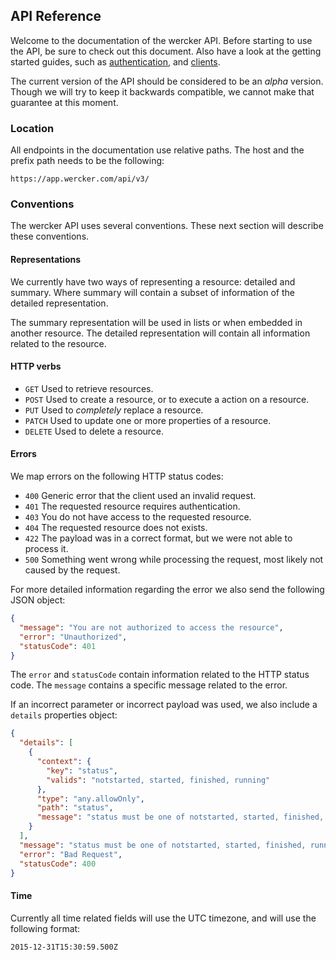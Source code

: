 ## API Reference

Welcome to the documentation of the wercker API. Before starting to use the API,
be sure to check out this document. Also have a look at the getting started
guides, such as [authentication](getting-started/authentication.html), and
[clients](getting-started/clients.html).

The current version of the API should be considered to be an _alpha_ version.
Though we will try to keep it backwards compatible, we cannot make that
guarantee at this moment.

### Location

All endpoints in the documentation use relative paths. The host and the prefix
path needs to be the following:

```
https://app.wercker.com/api/v3/
```

### Conventions

The wercker API uses several conventions. These next section will describe these
conventions.

#### Representations

We currently have two ways of representing a resource: detailed and summary.
Where summary will contain a subset of information of the detailed
representation.

The summary representation will be used in lists or when embedded in another
resource. The detailed representation will contain all information related to
the resource.

#### HTTP verbs

- `GET` Used to retrieve resources.
- `POST` Used to create a resource, or to execute a action on a resource.
- `PUT` Used to _completely_ replace a resource.
- `PATCH` Used to update one or more properties of a resource.
- `DELETE` Used to delete a resource.

#### Errors

We map errors on the following HTTP status codes:

- `400` Generic error that the client used an invalid request.
- `401` The requested resource requires authentication.
- `403` You do not have access to the requested resource.
- `404` The requested resource does not exists.
- `422` The payload was in a correct format, but we were not able to process it.
- `500` Something went wrong while processing the request, most likely not
caused by the request.

For more detailed information regarding the error we also send the following
JSON object:

```json
{
  "message": "You are not authorized to access the resource",
  "error": "Unauthorized",
  "statusCode": 401
}
```

The `error` and `statusCode` contain information related to the HTTP status
code. The `message` contains a specific message related to the error.

If an incorrect parameter or incorrect payload was used, we also include a
`details` properties object:

```json
{
  "details": [
    {
      "context": {
        "key": "status",
        "valids": "notstarted, started, finished, running"
      },
      "type": "any.allowOnly",
      "path": "status",
      "message": "status must be one of notstarted, started, finished, running"
    }
  ],
  "message": "status must be one of notstarted, started, finished, running",
  "error": "Bad Request",
  "statusCode": 400
}
```

#### Time

Currently all time related fields will use the UTC timezone, and will use the
following format:

```
2015-12-31T15:30:59.500Z
```
